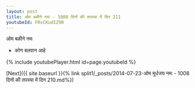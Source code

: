 ```yaml
---
layout: post
title: ओम बळीने नमः - 1008 दिनों की तपस्या में दिन 211
youtubeId: FRsCKudIZ90
---
```

 
 
 ओम बळीने नमः  
 
 -  कोण बलवान आहे 
 
  
 
  
 
 
 
 
 
 


{% include youtubePlayer.html id=page.youtubeId %}
 
[Next]({{ site.baseurl }}{% link  split1/_posts/2014-07-23-ओम मूर्धजय नमः - 1008 दिनों की तपस्या में दिन 210.md%})
 
